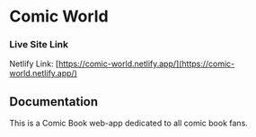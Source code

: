 # Comic World 

### Live Site Link

Netlify Link: [https://comic-world.netlify.app/](https://comic-world.netlify.app/)

## Documentation

This is a Comic Book web-app dedicated to all comic book fans. 


